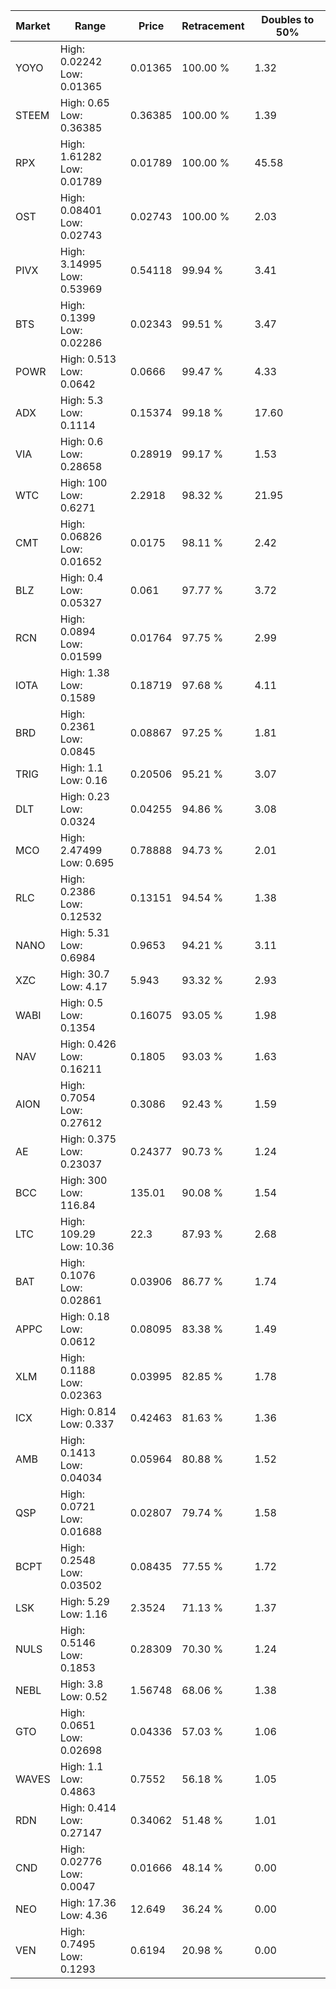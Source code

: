 | Market | Range | Price| Retracement | Doubles to 50% |
| --- | --- | --- | --- | --- |
| YOYO | High: 0.02242<br />Low: 0.01365 | 0.01365 | 100.00 % | 1.32 |
| STEEM | High: 0.65<br />Low: 0.36385 | 0.36385 | 100.00 % | 1.39 |
| RPX | High: 1.61282<br />Low: 0.01789 | 0.01789 | 100.00 % | 45.58 |
| OST | High: 0.08401<br />Low: 0.02743 | 0.02743 | 100.00 % | 2.03 |
| PIVX | High: 3.14995<br />Low: 0.53969 | 0.54118 | 99.94 % | 3.41 |
| BTS | High: 0.1399<br />Low: 0.02286 | 0.02343 | 99.51 % | 3.47 |
| POWR | High: 0.513<br />Low: 0.0642 | 0.0666 | 99.47 % | 4.33 |
| ADX | High: 5.3<br />Low: 0.1114 | 0.15374 | 99.18 % | 17.60 |
| VIA | High: 0.6<br />Low: 0.28658 | 0.28919 | 99.17 % | 1.53 |
| WTC | High: 100<br />Low: 0.6271 | 2.2918 | 98.32 % | 21.95 |
| CMT | High: 0.06826<br />Low: 0.01652 | 0.0175 | 98.11 % | 2.42 |
| BLZ | High: 0.4<br />Low: 0.05327 | 0.061 | 97.77 % | 3.72 |
| RCN | High: 0.0894<br />Low: 0.01599 | 0.01764 | 97.75 % | 2.99 |
| IOTA | High: 1.38<br />Low: 0.1589 | 0.18719 | 97.68 % | 4.11 |
| BRD | High: 0.2361<br />Low: 0.0845 | 0.08867 | 97.25 % | 1.81 |
| TRIG | High: 1.1<br />Low: 0.16 | 0.20506 | 95.21 % | 3.07 |
| DLT | High: 0.23<br />Low: 0.0324 | 0.04255 | 94.86 % | 3.08 |
| MCO | High: 2.47499<br />Low: 0.695 | 0.78888 | 94.73 % | 2.01 |
| RLC | High: 0.2386<br />Low: 0.12532 | 0.13151 | 94.54 % | 1.38 |
| NANO | High: 5.31<br />Low: 0.6984 | 0.9653 | 94.21 % | 3.11 |
| XZC | High: 30.7<br />Low: 4.17 | 5.943 | 93.32 % | 2.93 |
| WABI | High: 0.5<br />Low: 0.1354 | 0.16075 | 93.05 % | 1.98 |
| NAV | High: 0.426<br />Low: 0.16211 | 0.1805 | 93.03 % | 1.63 |
| AION | High: 0.7054<br />Low: 0.27612 | 0.3086 | 92.43 % | 1.59 |
| AE | High: 0.375<br />Low: 0.23037 | 0.24377 | 90.73 % | 1.24 |
| BCC | High: 300<br />Low: 116.84 | 135.01 | 90.08 % | 1.54 |
| LTC | High: 109.29<br />Low: 10.36 | 22.3 | 87.93 % | 2.68 |
| BAT | High: 0.1076<br />Low: 0.02861 | 0.03906 | 86.77 % | 1.74 |
| APPC | High: 0.18<br />Low: 0.0612 | 0.08095 | 83.38 % | 1.49 |
| XLM | High: 0.1188<br />Low: 0.02363 | 0.03995 | 82.85 % | 1.78 |
| ICX | High: 0.814<br />Low: 0.337 | 0.42463 | 81.63 % | 1.36 |
| AMB | High: 0.1413<br />Low: 0.04034 | 0.05964 | 80.88 % | 1.52 |
| QSP | High: 0.0721<br />Low: 0.01688 | 0.02807 | 79.74 % | 1.58 |
| BCPT | High: 0.2548<br />Low: 0.03502 | 0.08435 | 77.55 % | 1.72 |
| LSK | High: 5.29<br />Low: 1.16 | 2.3524 | 71.13 % | 1.37 |
| NULS | High: 0.5146<br />Low: 0.1853 | 0.28309 | 70.30 % | 1.24 |
| NEBL | High: 3.8<br />Low: 0.52 | 1.56748 | 68.06 % | 1.38 |
| GTO | High: 0.0651<br />Low: 0.02698 | 0.04336 | 57.03 % | 1.06 |
| WAVES | High: 1.1<br />Low: 0.4863 | 0.7552 | 56.18 % | 1.05 |
| RDN | High: 0.414<br />Low: 0.27147 | 0.34062 | 51.48 % | 1.01 |
| CND | High: 0.02776<br />Low: 0.0047 | 0.01666 | 48.14 % | 0.00 |
| NEO | High: 17.36<br />Low: 4.36 | 12.649 | 36.24 % | 0.00 |
| VEN | High: 0.7495<br />Low: 0.1293 | 0.6194 | 20.98 % | 0.00 |

